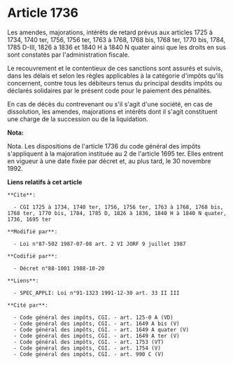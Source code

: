 # Article 1736

Les amendes, majorations, intérêts de retard prévus aux articles 1725 à 1734, 1740 ter, 1756, 1756 ter, 1763 à 1768, 1768
bis, 1768 ter, 1770 bis, 1784, 1785 D-III, 1826 à 1836 et 1840 H à 1840 N quater ainsi que les droits en sus sont constatés
par l'administration fiscale.

Le recouvrement et le contentieux de ces sanctions sont assurés et suivis, dans les délais et selon les règles applicables à
la catégorie d'impôts qu'ils concernent, contre tous les débiteurs tenus du principal desdits impôts ou déclarés solidaires
par le présent code pour le paiement des pénalités.

En cas de décès du contrevenant ou s'il s'agit d'une société, en cas de dissolution, les amendes, majorations et intérêts
dont il s'agit constituent une charge de la succession ou de la liquidation.

**Nota:**

Nota. Les dispositions de l'article 1736 du code général des impôts s'appliquent à la majoration instituée au 2 de l'article
1695 ter. Elles entrent en vigueur à une date fixée par décret et, au plus tard, le 30 novembre 1992.

**Liens relatifs à cet article**

	**Cite**:

	  - CGI 1725 à 1734, 1740 ter, 1756, 1756 ter, 1763 à 1768, 1768 bis, 1768 ter, 1770 bis, 1784, 1785 D, 1826 à 1836, 1840 H à 1840 N quater, 1736, 1695 ter

	**Modifié par**:

	  - Loi n°87-502 1987-07-08 art. 2 VI JORF 9 juillet 1987

	**Codifié par**:

	  - Décret n°88-1001 1988-10-20

	**Liens**:

	  - SPEC_APPLI: Loi n°91-1323 1991-12-30 art. 33 II III

	**Cité par**:

	  - Code général des impôts, CGI. - art. 125-0 A (VD)
	  - Code général des impôts, CGI. - art. 1649 A bis (V)
	  - Code général des impôts, CGI. - art. 1649 A quater (V)
	  - Code général des impôts, CGI. - art. 1649 A ter (V)
	  - Code général des impôts, CGI. - art. 1753 (VT)
	  - Code général des impôts, CGI. - art. 1754 (V)
	  - Code général des impôts, CGI. - art. 990 C (V)
